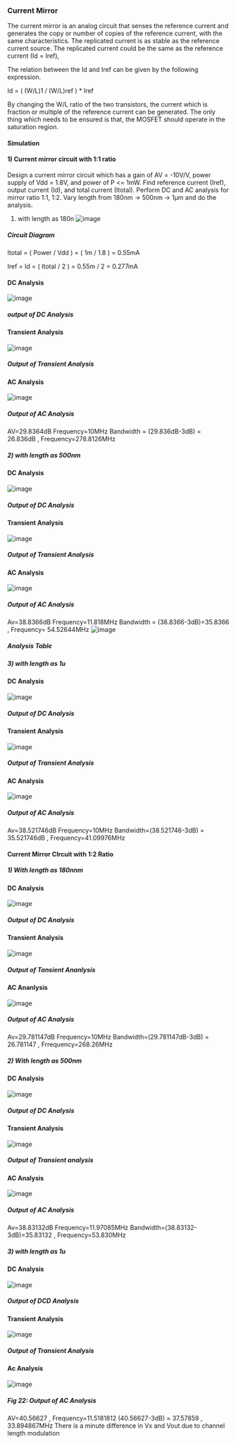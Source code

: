 ### Current Mirror 
The current mirror is an analog circuit that senses the reference current and generates the copy or number of copies of the reference current, with the same characteristics. The replicated current is as stable as the reference current source. The replicated current could be the same as the reference current (Id = Iref),


The relation between the Id and Iref can be given by the following expression.

Id = ( (W/L)1 / (W/L)ref ) * Iref

By changing the W/L ratio of the two transistors, the current which is fraction or multiple of the reference current can be generated. The only thing which needs to be ensured is that, the MOSFET should operate in the saturation region.

#### Simulation 
#### 1) Current mirror circuit with 1:1 ratio
Design a current mirror circuit which has a gain of AV = -10V/V, power supply of Vdd = 1.8V, and power of P <= 1mW. Find reference current (Iref), output current (Id), and total current (Itotal). Perform DC and AC analysis for mirror ratio 1:1, 1:2. Vary length from 180nm -> 500nm -> 1µm and do the analysis.
1) with length as 180n
![image](https://github.com/user-attachments/assets/ec823f17-66d5-4b5b-8f5f-650cb814ca37)
##### Circuit Diagram
Itotal = ( Power / Vdd )
= ( 1m / 1.8 )
= 0.55mA

Iref = Id = ( Itotal / 2 )
= 0.55m / 2
= 0.277mA
#### DC Analysis
![image](https://github.com/user-attachments/assets/66dbaded-8ed4-4f99-b83e-5dc9da33ad1b)
#####  output of DC Analysis


#### Transient Analysis
![image](https://github.com/user-attachments/assets/2ee3938c-dbe8-4c71-81b1-ef285ec5567e)
#####  Output of Transient Analysis

#### AC Analysis
![image](https://github.com/user-attachments/assets/a08667d9-8f63-4a35-ace9-04cbaff65b08)
#####  Output of AC Analysis
AV=29.8364dB Frequency=10MHz
Bandwidth = (29.836dB-3dB) = 26.836dB , Frequency=278.8126MHz
##### 2) with length as 500nm
#### DC Analysis
![image](https://github.com/user-attachments/assets/f64a80a7-4786-4999-99bf-0b1218b2585f)
#####  Output of DC Analysis
#### Transient Analysis
![image](https://github.com/user-attachments/assets/f4d94e8a-9685-47f0-9b94-4c83b41d6f14)
##### Output of Transient Analysis
#### AC Analysis
![image](https://github.com/user-attachments/assets/a8f4d2d8-6fa7-48b2-9d69-dd4a77baff54)
#####  Output of AC Analysis
Av=38.8366dB Frequency=11.818MHz
Bandwidth = (38.8366-3dB)=35.8366 , Frequency= 54.52644MHz
![image](https://github.com/user-attachments/assets/92b789de-8292-45cc-abe4-b399947dde6b)
##### Analysis Table
##### 3) with length as 1u
#### DC Analysis
![image](https://github.com/user-attachments/assets/8d6ce3e9-8462-4a80-96f4-8f2121979018)
#####  Output of DC Analysis
#### Transient Analysis
![image](https://github.com/user-attachments/assets/65ac6a33-7123-40e3-aa45-97929cde7944)
#####  Output of Transient Analysis
#### AC Analysis
![image](https://github.com/user-attachments/assets/3e3006d5-1031-4fab-9a17-e5f24ec736a3)
#####  Output of AC Analysis
Av=38.521746dB Frequency=10MHz
Bandwidth=(38.521746-3dB) = 35.521746dB , Frequency=41.09976MHz


#### Current Mirror CIrcuit with 1:2 Ratio

##### 1) With length as 180nnm
#### DC Analysis
![image](https://github.com/user-attachments/assets/1119a53c-488f-4885-97a6-f60ba8f896a6)
##### Output of DC Analysis
#### Transient Analysis
![image](https://github.com/user-attachments/assets/a99562ab-7e0a-4fe0-8521-ed1228d7f348)
##### Output of Tansient Ananlysis
#### AC Ananlysis
![image](https://github.com/user-attachments/assets/1748a3e7-09f7-422f-8c15-1166af4698dc)
#####  Output of AC Analysis
Av=29.781147dB Frequency=10MHz
Bandwidth=(29.781147dB-3dB) = 26.781147 , Frrequency=268.26MHz

##### 2) With length as 500nm
#### DC Analysis
![image](https://github.com/user-attachments/assets/b4314a22-119a-4881-8425-eafaaacff93b)
#####  Output of DC Analysis
#### Transient Analysis
![image](https://github.com/user-attachments/assets/3423b70f-38a4-4286-aabf-d5ba49ab598e)
#####  Output of Transient analysis
#### AC Analysis
![image](https://github.com/user-attachments/assets/78c753b5-1885-44ea-9d7d-9191075940b7)
##### Output of AC Analysis
Av=38.83132dB Frequency=11.97085MHz
Bandwidth=(38.83132-3dB)=35.83132 , Frequency=53.830MHz

##### 3) with length as 1u
#### DC Analysis
![image](https://github.com/user-attachments/assets/ae3d30b9-4fd5-46fd-93e3-946675362218)
#####  Output of DCD Analysis
#### Transient Analysis
![image](https://github.com/user-attachments/assets/499f5454-61a9-4984-a691-9207b74aecb4)
##### Output of Transient Analysis
#### Ac Analysis
![image](https://github.com/user-attachments/assets/9edb6d93-75f4-46eb-89b5-560849231f5a)
##### Fig 22: Output of AC Analysis
AV=40.56627 , Frequency=11.5181812
(40.56627-3dB) = 37.57859 , 33.894867MHz
There is a minute difference in Vx and Vout due to channel length modulation 
